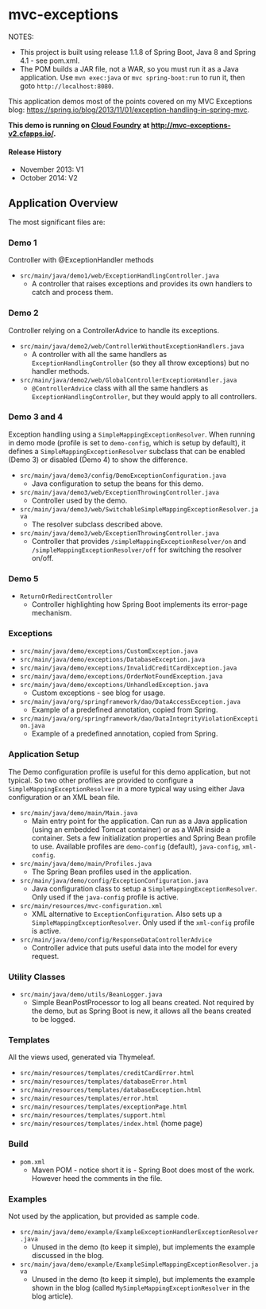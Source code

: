 # mvc-exceptions

NOTES:

  * This project is built using release 1.1.8 of Spring Boot, Java 8 and Spring 4.1 - see pom.xml.
  * The POM builds a JAR file, not a WAR, so you must run it as a Java application.  Use `mvn exec:java` or `mvc spring-boot:run` to run it, then goto ```http://localhost:8080```.
 
This application demos most of the points covered on my MVC Exceptions blog:
<a href="https://spring.io/blog/2013/11/01/exception-handling-in-spring-mvc">
https://spring.io/blog/2013/11/01/exception-handling-in-spring-mvc</a>.

<b>This demo is running on <a href="http://run.pivotal.io/">Cloud Foundry</a> at <a href="http://mvc-exceptions-v2.cfapps.io/">http://mvc-exceptions-v2.cfapps.io/</a>.</b>

#### Release History
  * November 2013: V1
  * October 2014: V2

## Application Overview 

The most significant files are:

### Demo 1

Controller with @ExceptionHandler methods

  * <code>src/main/java/demo1/web/ExceptionHandlingController.java</code>
     * A controller that raises exceptions and provides its own handlers to catch and process them.

### Demo 2

Controller relying on a ControllerAdvice to handle its exceptions.

  * <code>src/main/java/demo2/web/ControllerWithoutExceptionHandlers.java</code>
     * A controller with all the same handlers as `ExceptionHandlingController` (so they all throw exceptions)
       but no handler methods.
  * <code>src/main/java/demo2/web/GlobalControllerExceptionHandler.java</code>
     * `@ControllerAdvice` class with all the same handlers as `ExceptionHandlingController`, but they would
       apply to all controllers.

### Demo 3 and 4

Exception handling using a `SimpleMappingExceptionResolver`.  When running in demo
mode (profile is set to `demo-config`, which is setup by default), it defines a
`SimpleMappingExceptionResolver` subclass that can be enabled (Demo 3) or disabled
(Demo 4) to show the difference.

   * <code>src/main/java/demo3/config/DemoExceptionConfiguration.java</code>
       * Java configuration to setup the beans for this demo.
   * <code>src/main/java/demo3/web/ExceptionThrowingController.java</code>
       * Controller used by the demo.
   * <code>src/main/java/demo3/web/SwitchableSimpleMappingExceptionResolver.java</code>
       * The resolver subclass described above.
   * <code>src/main/java/demo3/web/ExceptionThrowingController.java</code>
       * Controller that provides `/simpleMappingExceptionResolver/on` and
         `/simpleMappingExceptionResolver/off` for switching the resolver on/off.

### Demo 5

   * <code>ReturnOrRedirectController</code>
       * Controller highlighting how Spring Boot implements its error-page mechanism.
       
### Exceptions

  * <code>src/main/java/demo/exceptions/CustomException.java</code>
  * <code>src/main/java/demo/exceptions/DatabaseException.java</code>
  * <code>src/main/java/demo/exceptions/InvalidCreditCardException.java</code>
  * <code>src/main/java/demo/exceptions/OrderNotFoundException.java</code>
  * <code>src/main/java/demo/exceptions/UnhandledException.java</code>
      * Custom exceptions - see blog for usage.
  * <code>src/main/java/org/springframework/dao/DataAccessException.java</code>
     * Example of a predefined annotation, copied from Spring.
  * <code>src/main/java/org/springframework/dao/DataIntegrityViolationException.java</code>
     * Example of a predefined annotation, copied from Spring.
  
### Application Setup

The Demo configuration profile is useful for this demo application, but not typical.  So two other profiles are provided
to configure a `SimpleMappingExceptionResolver` in a more typical way using either Java configuration or an XML
bean file.

  * <code>src/main/java/demo/main/Main.java</code>
     * Main entry point for the application.  Can run as a Java application (using an embedded Tomcat container)
       or as a WAR inside a container.  Sets a few initialization properties and Spring Bean profile to use.
       Available profiles are `demo-config` (default), `java-config`, `xml-config`.
  * <code>src/main/java/demo/main/Profiles.java</code>
    * The Spring Bean profiles used in the application.
  * <code>src/main/java/demo/config/ExceptionConfiguration.java</code>
     * Java configuration class to setup a `SimpleMappingExceptionResolver`. Only used if
       the `java-config` profile is active.
  * <code>src/main/resources/mvc-configuration.xml</code>
     * XML alternative to `ExceptionConfiguration`. Also sets up a
       `SimpleMappingExceptionResolver`. Only used if the `xml-config` profile is active.
  * <code>src/main/java/demo/config/ResponseDataControllerAdvice</code>
      * Controller advice that puts useful data into the model for every request.

### Utility Classes

  * <code>src/main/java/demo/utils/BeanLogger.java</code>
     * Simple BeanPostProcessor to log all beans created.  Not required by the demo, but as Spring Boot is new,
       it allows all the beans created to be logged.

### Templates

All the views used, generated via Thymeleaf.

  * <code>src/main/resources/templates/creditCardError.html</code>
  * <code>src/main/resources/templates/databaseError.html</code>
  * <code>src/main/resources/templates/databaseException.html</code>
  * <code>src/main/resources/templates/error.html</code>
  * <code>src/main/resources/templates/exceptionPage.html</code>
  * <code>src/main/resources/templates/support.html</code>
  * <code>src/main/resources/templates/index.html</code> (home page)

### Build

  * <code>pom.xml</code>
     * Maven POM - notice short it is - Spring Boot does most of the work.  However heed the comments in the file.

### Examples

Not used by the application, but provided as sample code.
     
  * <code>src/main/java/demo/example/ExampleExceptionHandlerExceptionResolver.java</code>
     * Unused in the demo (to keep it simple), but implements the example discussed in the blog.
  * <code>src/main/java/demo/example/ExampleSimpleMappingExceptionResolver.java</code>
     * Unused in the demo (to keep it simple), but implements the example shown in the blog
       (called `MySimpleMappingExceptionResolver` in the blog article).


